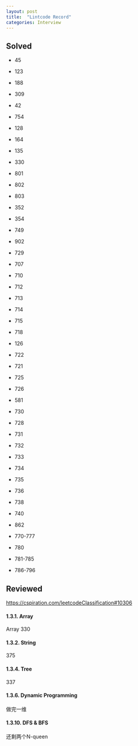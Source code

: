 ```yaml
---
layout: post
title:  "Lintcode Record"
categories: Interview
---
```

## Solved
* 45
* 123
* 188
* 309
* 42

* 754 
* 128
* 164
* 135 
* 330

* 801
* 802
* 803 
* 352   
* 354

* 749
* 902 
* 729
* 707
* 710

* 712
* 713
* 714
* 715
* 718

* 126
* 722
* 721
* 725
* 726

* 581 
* 730
* 728
* 731
* 732

* 733
* 734
* 735
* 736
* 738

* 740
* 862
* 770-777
* 780
* 781-785

* 786-796

## Reviewed
https://cspiration.com/leetcodeClassification#10306

#### 1.3.1. Array
Array 330
#### 1.3.2. String  
375
#### 1.3.4. Tree
337
#### 1.3.6. Dynamic Programming
做完一维

#### 1.3.10. DFS & BFS
还剩两个N-queen